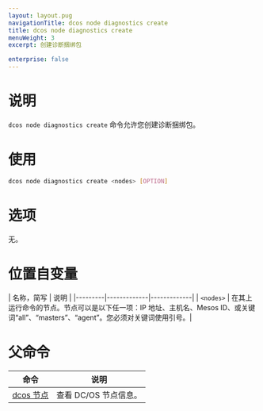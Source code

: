 ```yaml
---
layout: layout.pug
navigationTitle: dcos node diagnostics create
title: dcos node diagnostics create
menuWeight: 3
excerpt: 创建诊断捆绑包

enterprise: false
---
```




# 说明
`dcos node diagnostics create` 命令允许您创建诊断捆绑包。

# 使用

```bash
dcos node diagnostics create <nodes> [OPTION]
```

# 选项

无。

# 位置自变量

| 名称，简写 | 说明 |
|---------|-------------|-------------|
| `<nodes>` | 在其上运行命令的节点。节点可以是以下任一项：IP 地址、主机名、Mesos ID、或关键词“all”、“masters”、“agent”。您必须对关键词使用引号。|

# 父命令

| 命令 | 说明 |
|---------|-------------|
| [dcos 节点](/zh/1.11/cli/command-reference/dcos-node/) | 查看 DC/OS 节点信息。|

